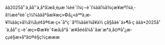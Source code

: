 ãã2025å¹´ä¸åå¹´ä¸­å°å­¦æå¸èµæ ¼èè¯ï¼ç¬è¯ï¼ããï¼å¾çæ¥æºï¼ä¸­å½æè²èè¯ç½ï¼ããåºåæ¥æç»©å¿«äººä¸æ­¥ï¼ããç»å½å½å¡é¢å®¢æ·ç«¯å°ç¨åºï¼ããè¾å¥ä½ çå§åãè¯ä»¶å·ç ããã*2025å¹´ä¸åå¹´ç¬è¯æç»©æ¥è¯¢æå¡å°å¨æ¥åééå¼å¯åæ´æ°ä¸­å¤®å¹¿æ­çµè§æ»å°å¤®è§ç½çæææ